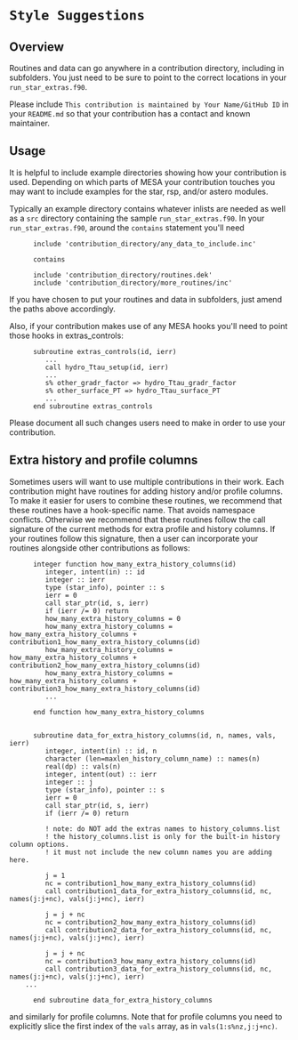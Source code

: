 # ``Style Suggestions``

## Overview

Routines and data can go anywhere in a contribution directory, including in subfolders.
You just need to be sure to point to the correct locations in your `run_star_extras.f90`.

Please include
``
This contribution is maintained by Your Name/GitHub ID
``
in your `README.md` so that your contribution has a contact and known maintainer.

## Usage

It is helpful to include example directories showing how your contribution is used.
Depending on which parts of MESA your contribution touches you may want to include examples for the star, rsp, and/or astero modules.

Typically an example directory contains whatever inlists are needed as well as a `src` directory containing the sample `run_star_extras.f90`.
In your `run_star_extras.f90`, around the `contains` statement you'll need

````Fortran
      include 'contribution_directory/any_data_to_include.inc'

      contains

      include 'contribution_directory/routines.dek'
      include 'contribution_directory/more_routines/inc'
````

If you have chosen to put your routines and data in subfolders, just amend the paths above accordingly.

Also, if your contribution makes use of any MESA hooks you'll need to point those hooks in extras_controls:

````Fortran
      subroutine extras_controls(id, ierr)
         ...
         call hydro_Ttau_setup(id, ierr)
         ...
         s% other_gradr_factor => hydro_Ttau_gradr_factor
         s% other_surface_PT => hydro_Ttau_surface_PT
         ...
      end subroutine extras_controls
````

Please document all such changes users need to make in order to use your contribution.

## Extra history and profile columns

Sometimes users will want to use multiple contributions in their work.
Each contribution might have routines for adding history and/or profile columns.
To make it easier for users to combine these routines, we recommend that these routines have a hook-specific name.
That avoids namespace conflicts.
Otherwise we recommend that these routines follow the call signature of the current methods for extra profile and history columns. 
If your routines follow this signature, then a user can incorporate your routines alongside other contributions as follows:

````Fortran
      integer function how_many_extra_history_columns(id)
         integer, intent(in) :: id
         integer :: ierr
         type (star_info), pointer :: s
         ierr = 0
         call star_ptr(id, s, ierr)
         if (ierr /= 0) return
         how_many_extra_history_columns = 0
         how_many_extra_history_columns = how_many_extra_history_columns + contribution1_how_many_extra_history_columns(id)
         how_many_extra_history_columns = how_many_extra_history_columns + contribution2_how_many_extra_history_columns(id)
         how_many_extra_history_columns = how_many_extra_history_columns + contribution3_how_many_extra_history_columns(id)
         ...

      end function how_many_extra_history_columns
      
      
      subroutine data_for_extra_history_columns(id, n, names, vals, ierr)
         integer, intent(in) :: id, n
         character (len=maxlen_history_column_name) :: names(n)
         real(dp) :: vals(n)
         integer, intent(out) :: ierr
         integer :: j
         type (star_info), pointer :: s
         ierr = 0
         call star_ptr(id, s, ierr)
         if (ierr /= 0) return
         
         ! note: do NOT add the extras names to history_columns.list
         ! the history_columns.list is only for the built-in history column options.
         ! it must not include the new column names you are adding here.
         
         j = 1
         nc = contribution1_how_many_extra_history_columns(id)
         call contribution1_data_for_extra_history_columns(id, nc, names(j:j+nc), vals(j:j+nc), ierr)

         j = j + nc
         nc = contribution2_how_many_extra_history_columns(id)
         call contribution2_data_for_extra_history_columns(id, nc, names(j:j+nc), vals(j:j+nc), ierr)

         j = j + nc
         nc = contribution3_how_many_extra_history_columns(id)
         call contribution3_data_for_extra_history_columns(id, nc, names(j:j+nc), vals(j:j+nc), ierr)
	...
	
      end subroutine data_for_extra_history_columns
````

and similarly for profile columns. Note that for profile columns you need to explicitly slice the first index of the ``vals`` array, as in ``vals(1:s%nz,j:j+nc)``.